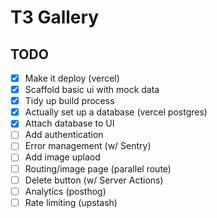 # T3 Gallery

## TODO

- [x] Make it deploy (vercel)
- [x] Scaffold basic ui with mock data
- [x] Tidy up build process
- [x] Actually set up a database (vercel postgres)
- [x] Attach database to UI
- [ ] Add authentication
- [ ] Error management (w/ Sentry)
- [ ] Add image uplaod
- [ ] Routing/image page (parallel route)
- [ ] Delete button (w/ Server Actions)
- [ ] Analytics (posthog)
- [ ] Rate limiting (upstash)
